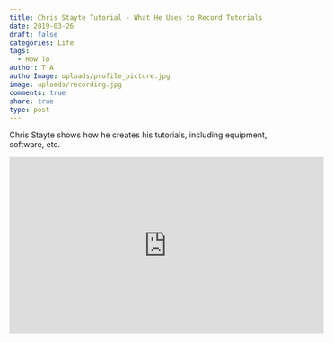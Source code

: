 ```yaml
---
title: Chris Stayte Tutorial - What He Uses to Record Tutorials
date: 2019-03-26
draft: false
categories: Life
tags:
  - How To
author: T A
authorImage: uploads/profile_picture.jpg
image: uploads/recording.jpg
comments: true
share: true
type: post
---
```

Chris Stayte shows how he creates his tutorials, including equipment, software, etc.

<iframe width="560" height="315" src="https://www.youtube.com/embed/RL7AgS5pcCk" frameborder="0" allow="autoplay; encrypted-media" allowfullscreen></iframe>

